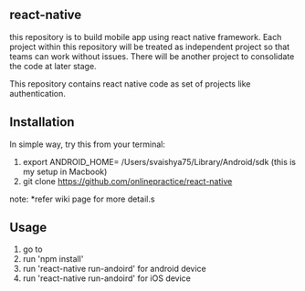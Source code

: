 
## react-native
this repository is to build mobile app using react native framework. Each project within this repository will be treated as independent project so that teams can work without issues. There will be another project to consolidate the code at later stage.

This repository contains react native code as set of projects like authentication.

## Installation

In simple way, try this from your terminal:
1. export ANDROID_HOME= /Users/svaishya75/Library/Android/sdk  (this is my setup in Macbook)
2. git clone https://github.com/onlinepractice/react-native

note: *refer wiki page for more detail.s

## Usage
1. go to <project location>
2. run 'npm install'
3. run 'react-native run-andoird' for android device
4. run 'react-native run-andoird' for iOS device

